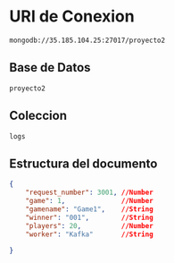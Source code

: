 # URI de Conexion

`mongodb://35.185.104.25:27017/proyecto2`

## Base de Datos

`proyecto2`

## Coleccion

`logs`

## Estructura del documento

```json
{
    "request_number": 3001, //Number
    "game": 1,              //Number
    "gamename": "Game1",    //String
    "winner": "001",        //String
    "players": 20,          //Number
    "worker": "Kafka"       //String

}
```
